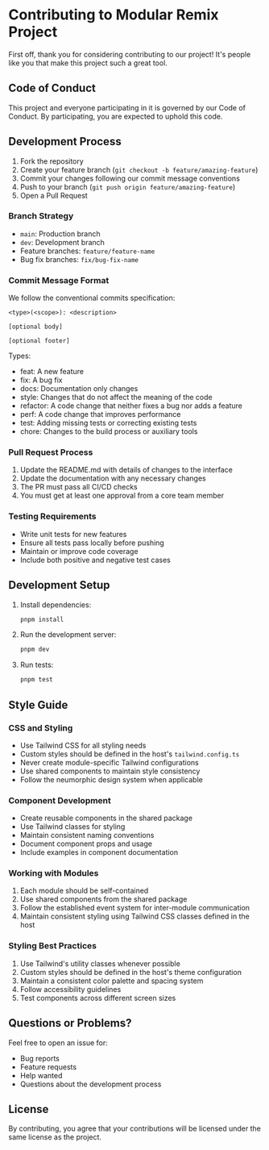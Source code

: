 # Contributing to Modular Remix Project

First off, thank you for considering contributing to our project! It's people like you that make this project such a great tool.

## Code of Conduct

This project and everyone participating in it is governed by our Code of Conduct. By participating, you are expected to uphold this code.

## Development Process

1. Fork the repository
2. Create your feature branch (`git checkout -b feature/amazing-feature`)
3. Commit your changes following our commit message conventions
4. Push to your branch (`git push origin feature/amazing-feature`)
5. Open a Pull Request

### Branch Strategy

- `main`: Production branch
- `dev`: Development branch
- Feature branches: `feature/feature-name`
- Bug fix branches: `fix/bug-fix-name`

### Commit Message Format

We follow the conventional commits specification:

```
<type>(<scope>): <description>

[optional body]

[optional footer]
```

Types:
- feat: A new feature
- fix: A bug fix
- docs: Documentation only changes
- style: Changes that do not affect the meaning of the code
- refactor: A code change that neither fixes a bug nor adds a feature
- perf: A code change that improves performance
- test: Adding missing tests or correcting existing tests
- chore: Changes to the build process or auxiliary tools

### Pull Request Process

1. Update the README.md with details of changes to the interface
2. Update the documentation with any necessary changes
3. The PR must pass all CI/CD checks
4. You must get at least one approval from a core team member

### Testing Requirements

- Write unit tests for new features
- Ensure all tests pass locally before pushing
- Maintain or improve code coverage
- Include both positive and negative test cases

## Development Setup

1. Install dependencies:
   ```bash
   pnpm install
   ```

2. Run the development server:
   ```bash
   pnpm dev
   ```

3. Run tests:
   ```bash
   pnpm test
   ```

## Style Guide

### CSS and Styling
- Use Tailwind CSS for all styling needs
- Custom styles should be defined in the host's `tailwind.config.ts`
- Never create module-specific Tailwind configurations
- Use shared components to maintain style consistency
- Follow the neumorphic design system when applicable

### Component Development
- Create reusable components in the shared package
- Use Tailwind classes for styling
- Maintain consistent naming conventions
- Document component props and usage
- Include examples in component documentation

### Working with Modules
1. Each module should be self-contained
2. Use shared components from the shared package
3. Follow the established event system for inter-module communication
4. Maintain consistent styling using Tailwind CSS classes defined in the host

### Styling Best Practices
1. Use Tailwind's utility classes whenever possible
2. Custom styles should be defined in the host's theme configuration
3. Maintain a consistent color palette and spacing system
4. Follow accessibility guidelines
5. Test components across different screen sizes

## Questions or Problems?

Feel free to open an issue for:
- Bug reports
- Feature requests
- Help wanted
- Questions about the development process

## License

By contributing, you agree that your contributions will be licensed under the same license as the project.
